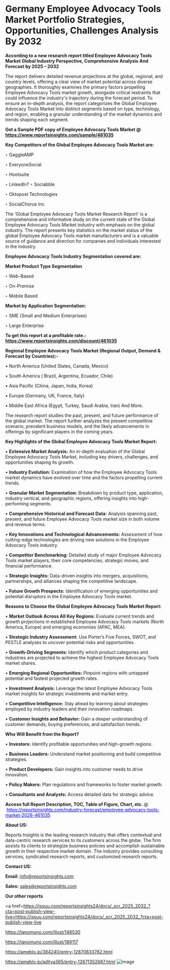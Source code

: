 # Germany Employee Advocacy Tools Market Portfolio Strategies, Opportunities, Challenges Analysis By 2032

<strong>According to a new research report titled Employee Advocacy Tools Market Global Industry Perspective, Comprehensive Analysis And Forecast by 2025 – 2032</strong>

The report delivers detailed revenue projections at the global, regional, and country levels, offering a clear view of market potential across diverse geographies. It thoroughly examines the primary factors propelling Employee Advocacy Tools market growth, alongside critical restraints that could influence the industry's trajectory during the forecast period. To ensure an in-depth analysis, the report categorizes the Global Employee Advocacy Tools Market into distinct segments based on type, technology, and region, enabling a granular understanding of the market dynamics and trends shaping each segment.

<strong>Get a Sample PDF copy of Employee Advocacy Tools Market </strong><strong>@<a href=https://www.reportsinsights.com/sample/461035 style=color:#0000ff;> https://www.reportsinsights.com/sample/461035</a></strong></font>

<strong>Key Competitors of the Global Employee Advocacy Tools Market are:</strong>

‣ GaggleAMP

‣ EveryoneSocial

‣ Hootsuite

‣ LinkedIn?
‣ Sociabble

‣ Oktopost Technologies

‣ SocialChorus Inc

The ‘Global Employee Advocacy Tools Market Research Report’ is a comprehensive and informative study on the current state of the Global Employee Advocacy Tools Market industry with emphasis on the global industry. The report presents key statistics on the market status of the global Employee Advocacy Tools market manufacturers and is a valuable source of guidance and direction for companies and individuals interested in the industry.

<strong>Employee Advocacy Tools Industry Segmentation covered are:</strong>

<strong>Market Product Type Segmentation</strong>

‣ Web-Based

‣ On-Premise

‣ Mobile Based

<strong>Market by Application Segmentation:</strong>

‣ SME (Small and Medium Enterprises)

‣ Large Enterprise

<strong>To get this report at a profitable rate.: <a href=https://www.reportsinsights.com/discount/461035 style=color:#0000ff;>https://www.reportsinsights.com/discount/461035</a></strong></font>

<strong>Regional Employee Advocacy Tools Market (Regional Output, Demand &amp; Forecast by Countries):-</strong>

• North America (United States, Canada, Mexico)

• South America ( Brazil, Argentina, Ecuador, Chile)

• Asia Pacific (China, Japan, India, Korea)

• Europe (Germany, UK, France, Italy)

• Middle East Africa (Egypt, Turkey, Saudi Arabia, Iran) And More.

The research report studies the past, present, and future performance of the global market. The report further analyzes the present competitive scenario, prevalent business models, and the likely advancements in offerings by significant players in the coming years.

<strong>Key Highlights of the Global Employee Advocacy Tools Market Report:</strong>

• <strong>Extensive Market Analysis:</strong> An in-depth evaluation of the Global Employee Advocacy Tools Market, including key drivers, challenges, and opportunities shaping its growth.

• <strong>Industry Evolution:</strong> Examination of how the Employee Advocacy Tools market dynamics have evolved over time and the factors propelling current trends.

• <strong>Granular Market Segmentation:</strong> Breakdown by product type, application, industry vertical, and geographic regions, offering insights into high-performing segments.

• <strong>Comprehensive Historical and Forecast Data:</strong> Analysis spanning past, present, and future Employee Advocacy Tools market size in both volume and revenue terms.

• <strong>Key Innovations and Technological Advancements:</strong> Assessment of how cutting-edge technologies are driving new solutions in the Employee Advocacy Tools industry.

• <strong>Competitor Benchmarking:</strong> Detailed study of major Employee Advocacy Tools market players, their core competencies, strategic moves, and financial performance.

• <strong>Strategic Insights:</strong> Data-driven insights into mergers, acquisitions, partnerships, and alliances shaping the competitive landscape.

• <strong>Future Growth Prospects:</strong> Identification of emerging opportunities and potential disruptors in the Employee Advocacy Tools market.

<strong>Reasons to Choose the Global Employee Advocacy Tools Market Report:</strong>

• <strong>Market Outlook Across All Key Regions:</strong> Evaluate current trends and growth projections in established Employee Advocacy Tools markets (North America, Europe) and emerging economies (APAC, MEA).

• <strong>Strategic Industry Assessment:</strong> Use Porter’s Five Forces, SWOT, and PESTLE analyses to uncover potential risks and opportunities.

• <strong>Growth-Driving Segments:</strong> Identify which product categories and industries are projected to achieve the highest Employee Advocacy Tools market shares.

• <strong>Emerging Regional Opportunities:</strong> Pinpoint regions with untapped potential and fastest projected growth rates.

• <strong>Investment Analysis:</strong> Leverage the latest Employee Advocacy Tools market insights for strategic investments and market entry.

• <strong>Competitive Intelligence:</strong> Stay ahead by learning about strategies employed by industry leaders and their innovation roadmaps.

• <strong>Customer Insights and Behavior:</strong> Gain a deeper understanding of customer demands, buying preferences, and satisfaction trends.

<strong>Who Will Benefit from the Report?</strong>

• <strong>Investors:</strong> Identify profitable opportunities and high-growth regions.

• <strong>Business Leaders:</strong> Understand market positioning and build competitive strategies.

• <strong>Product Developers:</strong> Gain insights into customer needs to drive innovation.

• <strong>Policy Makers:</strong> Plan regulations and frameworks to foster market growth.

• <strong>Consultants and Analysts:</strong> Access detailed data for strategic advice.
</ul>
<strong>Access full Report Description, TOC, Table of Figure, Chart, etc. </strong>@  <a href=https://reportsinsights.com/industry-forecast/employee-advocacy-tools-market-2026-461035 style=color:#0000ff;>https://reportsinsights.com/industry-forecast/employee-advocacy-tools-market-2026-461035</a></font>

<strong><strong>About US</strong>:</strong>

Reports Insights is the leading research industry that offers contextual and data-centric research services to its customers across the globe. The firm assists its clients to strategize business policies and accomplish sustainable growth in their respective market domain. The industry provides consulting services, syndicated research reports, and customized research reports.

<strong>Contact US:</strong>

<p class=""""><b>Email:</b> <a href=mailto:info@reportsinsights.com>info@reportsinsights.com</a></p>
<p class=""""><b>Sales:</b> <a href=mailto:sales@reportsinsights.com>sales@reportsinsights.com</a></p>

<strong>Our other reports</strong>

<a href=https://issuu.com/reportsinsights24/docs/_scr_2025_2032_?cta=post-publish-view-live>https://issuu.com/reportsinsights24/docs/_scr_2025_2032_?cta=post-publish-view-live</a>

<a href=https://tanomuno.com/illust/148530>https://tanomuno.com/illust/148530</a>

<a href=https://tanomuno.com/illust/189117>https://tanomuno.com/illust/189117</a>

<a href=https://ameblo.jp/384240/entry-12870633762.html>https://ameblo.jp/384240/entry-12870633762.html</a>

<a href=https://ameblo.jp/aditya365/entry-12871352687.html>https://ameblo.jp/aditya365/entry-12871352687.html</a>
![image](https://github.com/user-attachments/assets/23fed628-8f20-4dc5-8dc6-a2fb08543695)
